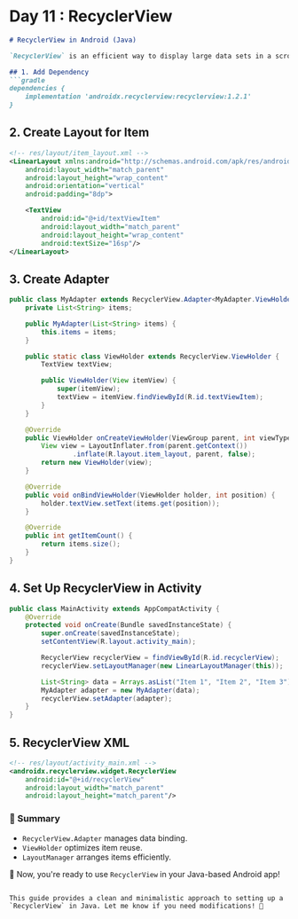 # Day 11 : RecyclerView

```markdown
# RecyclerView in Android (Java)

`RecyclerView` is an efficient way to display large data sets in a scrollable list.

## 1. Add Dependency
```gradle
dependencies {
    implementation 'androidx.recyclerview:recyclerview:1.2.1'
}
```

## 2. Create Layout for Item
```xml
<!-- res/layout/item_layout.xml -->
<LinearLayout xmlns:android="http://schemas.android.com/apk/res/android"
    android:layout_width="match_parent"
    android:layout_height="wrap_content"
    android:orientation="vertical"
    android:padding="8dp">

    <TextView
        android:id="@+id/textViewItem"
        android:layout_width="match_parent"
        android:layout_height="wrap_content"
        android:textSize="16sp"/>
</LinearLayout>
```

## 3. Create Adapter
```java
public class MyAdapter extends RecyclerView.Adapter<MyAdapter.ViewHolder> {
    private List<String> items;

    public MyAdapter(List<String> items) {
        this.items = items;
    }

    public static class ViewHolder extends RecyclerView.ViewHolder {
        TextView textView;

        public ViewHolder(View itemView) {
            super(itemView);
            textView = itemView.findViewById(R.id.textViewItem);
        }
    }

    @Override
    public ViewHolder onCreateViewHolder(ViewGroup parent, int viewType) {
        View view = LayoutInflater.from(parent.getContext())
                .inflate(R.layout.item_layout, parent, false);
        return new ViewHolder(view);
    }

    @Override
    public void onBindViewHolder(ViewHolder holder, int position) {
        holder.textView.setText(items.get(position));
    }

    @Override
    public int getItemCount() {
        return items.size();
    }
}
```

## 4. Set Up RecyclerView in Activity
```java
public class MainActivity extends AppCompatActivity {
    @Override
    protected void onCreate(Bundle savedInstanceState) {
        super.onCreate(savedInstanceState);
        setContentView(R.layout.activity_main);

        RecyclerView recyclerView = findViewById(R.id.recyclerView);
        recyclerView.setLayoutManager(new LinearLayoutManager(this));

        List<String> data = Arrays.asList("Item 1", "Item 2", "Item 3");
        MyAdapter adapter = new MyAdapter(data);
        recyclerView.setAdapter(adapter);
    }
}
```

## 5. RecyclerView XML
```xml
<!-- res/layout/activity_main.xml -->
<androidx.recyclerview.widget.RecyclerView
    android:id="@+id/recyclerView"
    android:layout_width="match_parent"
    android:layout_height="match_parent"/>
```

### 🎯 Summary
- `RecyclerView.Adapter` manages data binding.
- `ViewHolder` optimizes item reuse.
- `LayoutManager` arranges items efficiently.

🚀 Now, you're ready to use `RecyclerView` in your Java-based Android app!
```

This guide provides a clean and minimalistic approach to setting up a `RecyclerView` in Java. Let me know if you need modifications! 🚀
